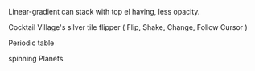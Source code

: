 Linear-gradient can stack with top el having, less opacity.


Cocktail Village's silver tile flipper
( Flip, Shake, Change, Follow Cursor )

Periodic table

spinning Planets